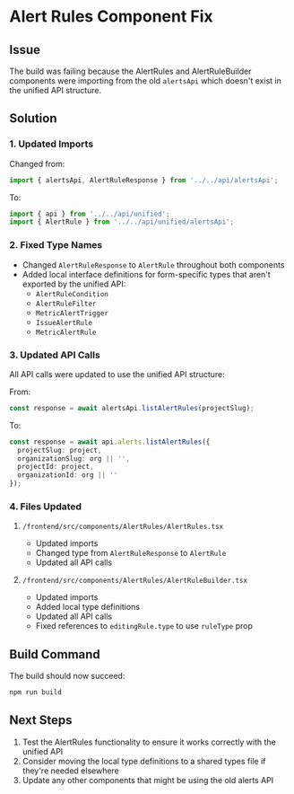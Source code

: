 # Alert Rules Component Fix

## Issue
The build was failing because the AlertRules and AlertRuleBuilder components were importing from the old `alertsApi` which doesn't exist in the unified API structure.

## Solution

### 1. Updated Imports
Changed from:
```typescript
import { alertsApi, AlertRuleResponse } from '../../api/alertsApi';
```

To:
```typescript
import { api } from '../../api/unified';
import { AlertRule } from '../../api/unified/alertsApi';
```

### 2. Fixed Type Names
- Changed `AlertRuleResponse` to `AlertRule` throughout both components
- Added local interface definitions for form-specific types that aren't exported by the unified API:
  - `AlertRuleCondition`
  - `AlertRuleFilter`
  - `MetricAlertTrigger`
  - `IssueAlertRule`
  - `MetricAlertRule`

### 3. Updated API Calls
All API calls were updated to use the unified API structure:

From:
```typescript
const response = await alertsApi.listAlertRules(projectSlug);
```

To:
```typescript
const response = await api.alerts.listAlertRules({
  projectSlug: project,
  organizationSlug: org || '',
  projectId: project,
  organizationId: org || ''
});
```

### 4. Files Updated
1. `/frontend/src/components/AlertRules/AlertRules.tsx`
   - Updated imports
   - Changed type from `AlertRuleResponse` to `AlertRule`
   - Updated all API calls

2. `/frontend/src/components/AlertRules/AlertRuleBuilder.tsx`
   - Updated imports
   - Added local type definitions
   - Updated all API calls
   - Fixed references to `editingRule.type` to use `ruleType` prop

## Build Command
The build should now succeed:
```bash
npm run build
```

## Next Steps
1. Test the AlertRules functionality to ensure it works correctly with the unified API
2. Consider moving the local type definitions to a shared types file if they're needed elsewhere
3. Update any other components that might be using the old alerts API